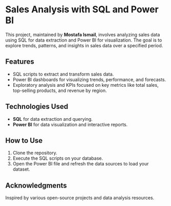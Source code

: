 # Sales Analysis with SQL and Power BI

This project, maintained by **Mostafa Ismail**, involves analyzing sales data using SQL for data extraction and Power BI for visualization. The goal is to explore trends, patterns, and insights in sales data over a specified period.

## Features

- SQL scripts to extract and transform sales data.
- Power BI dashboards for visualizing trends, performance, and forecasts.
- Exploratory analysis and KPIs focused on key metrics like total sales, top-selling products, and revenue by region.

## Technologies Used
- **SQL** for data extraction and querying.
- **Power BI** for data visualization and interactive reports.

## How to Use
1. Clone the repository.
2. Execute the SQL scripts on your database.
3. Open the Power BI file and refresh the data sources to load your dataset.

## Acknowledgments
Inspired by various open-source projects and data analysis resources.


